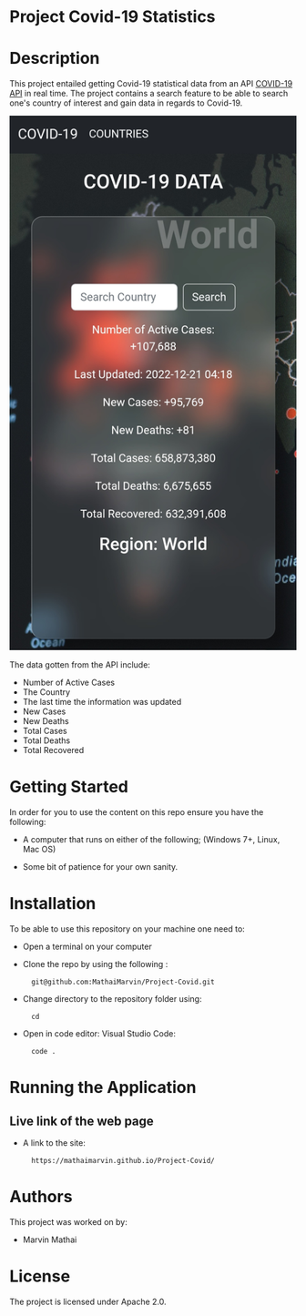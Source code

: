 # Project Covid-19 Statistics

# Description

This project entailed getting Covid-19 statistical data from an API [COVID-19 API](https://covid-19.dataflowkit.com/v1) in real time. The project contains a search feature to be able to search one's country of interest and gain data in regards to Covid-19. 

![Covid-19 data](./images/search.jpg)


The data gotten from the API include:
- Number of Active Cases
- The Country
- The last time the information was updated
- New Cases
- New Deaths
- Total Cases
- Total Deaths
- Total Recovered

# Getting Started

In order for you to use the content on this repo ensure you have the following:

- A computer that runs on either of the following; (Windows 7+, Linux, Mac OS)

- Some bit of patience for your own sanity.


# Installation

To be able to use this repository on your machine one need to:

- Open a terminal on your computer

- Clone the repo by using the following :

        git@github.com:MathaiMarvin/Project-Covid.git

- Change directory to the repository folder using:

        cd

- Open in code editor: Visual Studio Code:

        code .

# Running the Application

## Live link of the web page

- A link to the site:

        https://mathaimarvin.github.io/Project-Covid/


# Authors
This project was worked on by:

- Marvin Mathai

# License
The project is licensed under Apache 2.0.